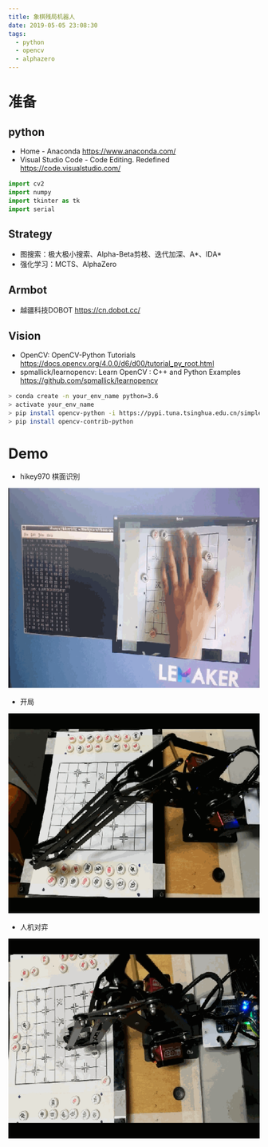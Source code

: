 ```yaml
---
title: 象棋残局机器人
date: 2019-05-05 23:08:30
tags:
  - python
  - opencv
  - alphazero
---
```


# 准备

## python
* Home - Anaconda https://www.anaconda.com/  
* Visual Studio Code - Code Editing. Redefined https://code.visualstudio.com/  

```python
import cv2
import numpy
import tkinter as tk
import serial 
```

## Strategy
* 图搜索：极大极小搜索、Alpha-Beta剪枝、迭代加深、A*、IDA*
* 强化学习：MCTS、AlphaZero

## Armbot
* 越疆科技DOBOT https://cn.dobot.cc/

## Vision
* OpenCV: OpenCV-Python Tutorials https://docs.opencv.org/4.0.0/d6/d00/tutorial_py_root.html
* spmallick/learnopencv: Learn OpenCV : C++ and Python Examples https://github.com/spmallick/learnopencv
``` bash
> conda create -n your_env_name python=3.6
> activate your_env_name
> pip install opencv-python -i https://pypi.tuna.tsinghua.edu.cn/simple
> pip install opencv-contrib-python
```



# Demo


* hikey970 棋面识别  
<div align=center>
<img src='象棋残局机器人/demo1.gif' width=600 height=400>
</div>

* 开局  
<div align=center>
<img src='象棋残局机器人/demo3.gif' width=600 height=400>
</div>

* 人机对弈  
<div align=center>
<img src='象棋残局机器人/demo2.gif' width=600 height=400>
</div>

